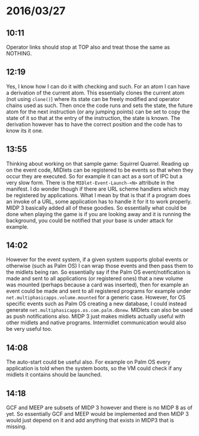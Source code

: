 # 2016/03/27

## 10:11

Operator links should stop at TOP also and treat those the same as NOTHING.

## 12:19

Yes, I know how I can do it with checking and such. For an atom I can have
a derivation of the current atom. This essentially clones the current atom (not
using `clone()`) where its state can be freely modified and operator chains
used as such. Then once the code runs and sets the state, the future atom for
the next instruction (or any jumping points) can be set to copy the state of it
so that at the entry of the instruction, the state is known. The derivation
however has to have the correct position and the code has to know its it one.

## 13:55

Thinking about working on that sample game: Squirrel Quarrel. Reading up on
the event code, MIDlets can be registered to be events so that when they
occur they are executed. So for example it can act as a sort of IPC but a
very slow form. There is the `MIDlet-Event-Launch-<N>` attribute in the
manifest. I do wonder though if there are URL scheme handlers which may be
registered by applications. What I mean by that is that if a program does an
invoke of a URL, some application has to handle it for it to work properly.
MIDP 3 basically added all of these goodies. So essentially what could be done
when playing the game is if you are looking away and it is running the
background, you could be notified that your base is under attack for example.

## 14:02

However for the event system, if a given system supports global events or
otherwise (such as Palm OS) I can wrap those events and then pass them to the
midlets being ran. So essentially say if the Palm OS event/notification is
made and sent to all applications (or registered ones) that a new volume was
mounted (perhaps because a card was inserted), then for example an event
could be made and sent to all registered programs for example under
`net.multiphasicapps.volume.mounted` for a generic case. However, for OS
specific events such as Palm OS creating a new database, I could instead
generate `net.multiphasicapps.os.com.palm.dbnew`. MIDlets can also be used
as push notifications also. MIDP 3 just makes midlets actually useful with
other midlets and native programs. Intermidlet communication would also be
very useful too.

## 14:08

The auto-start could be useful also. For example on Palm OS every application
is told when the system boots, so the VM could check if any midlets it contains
should be launched.

## 14:18

GCF and MEEP are subsets of MIDP 3 however and there is no MIDP 8 as of yet. So
essentially GCF and MEEP would be implemented and then MIDP 3 would just depend
on it and add anything that exists in MIDP3 that is missing.

